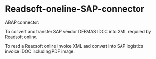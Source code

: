 # Readsoft-oneline-SAP-connector

ABAP connector:

To convert and transfer SAP vendor DEBMAS IDOC into XML required by Readsoft online.

To read a Readsoft online Invoice XML and convert into SAP logistics invoice IDOC including PDF image.  
